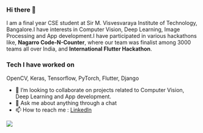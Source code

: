 ### Hi there 👋
I am a final year CSE student at Sir M. Visvesvaraya Institute of Technology, Bangalore.I have interests in Computer Vision, Deep Learning, Image Processing and App development.I have participated in various hackathons like, **Nagarro Code-N-Counter**, where our team was finalist among 3000 teams all over India, and **International Flutter Hackathon**.

### Tech I have worked on
OpenCV, Keras, Tensorflow, PyTorch, Flutter, Django

- 👯 I’m looking to collaborate on projects related to Computer Vision, Deep Learning and App development.
- 💬 Ask me about anything through a chat
- 📫 How to reach me : [LinkedIn](https://www.linkedin.com/in/avinash-anand-lal/)

<img src="https://github-readme-stats.vercel.app/api?username=avi-007&&show_icons=true&title_color=ffffff&icon_color=bb2acf&text_color=daf7dc&bg_color=191919">
